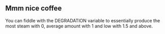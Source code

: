 ## Mmm nice coffee
You can fiddle with the DEGRADATION variable to essentially produce the most steam with 0, average amount with 1 and low with 1.5 and above.
